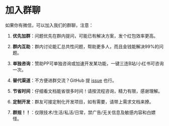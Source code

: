 # 加入群聊

如果你有微信，可以加入我们的群聊，注意：

1. **优先加群**：问题优先在群内提问，可能已有解决方案，发个红包效率更高。
2. **群内互助**：群内讨论能汇总共性问题，帮助更多人，而且金钱能解决99%的问题。
3. **单独咨询**：赞助PP可单独咨询或加速开发某功能，一键三连B站/小红书可咨询一次。
4. **替代渠道**：不方便进群交流？GitHub 提 [issue](https://github.com/Sjj1024/PackPlus/issues) 也行。
5. **节省时间**：仔细看文档能省很多时间！请按流程咨询，精力有限，感谢理解。
6. **定制开发**：群友可接定制化开发项目，如有需要，请带上需求文档来撩。
7. **群规！！**：仅限技术/生活/私活/日常，禁广告/无关信息及敏感内容和白嫖怪。

   <Qun />

<script setup>
import Qun from '../components/qun.vue'
</script>
